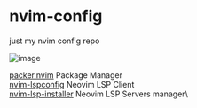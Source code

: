 # nvim-config
just my nvim config repo

![image](https://user-images.githubusercontent.com/83109826/177243000-ba94a3c8-d75f-40d0-8d3f-027b33ce945b.png)

[packer.nvim](https://github.com/wbthomason/packer.nvim) Package Manager\
[nvim-lspconfig](https://github.com/neovim/nvim-lspconfig) Neovim LSP Client\
[nvim-lsp-installer](https://github.com/williamboman/nvim-lsp-installer) Neovim LSP Servers manager\
